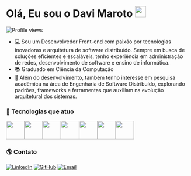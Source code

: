 <h1 align="left">Olá, Eu sou o Davi Maroto <img src="https://raw.githubusercontent.com/kaueMarques/kaueMarques/master/hi.gif" height="30px"></h1>

<p align="left"> <img src="https://komarev.com/ghpvc/?username=DaviMaroto&color=yellow" alt="Profile views" /> </p>

- 💻 Sou um Desenvolvedor Front-end com paixão por tecnologias inovadoras e arquitetura de software distribuído. Sempre em busca de soluções eficientes e escaláveis, tenho experiência em administração de redes, desenvolvimento de software e ensino de informática.
- 📚 Graduado em Ciência da Computação
- 📝 Além do desenvolvimento, também tenho interesse em pesquisa acadêmica na área de Engenharia de Software Distribuído, explorando padrões, frameworks e ferramentas que auxiliam na evolução arquitetural dos sistemas.

### 🚀 Tecnologias que atuo
<div style="display: flex; ">
<img src="https://cdn.jsdelivr.net/gh/devicons/devicon/icons/html5/html5-original.svg" width="50" height="50"/>
<img src="https://cdn.jsdelivr.net/gh/devicons/devicon/icons/css3/css3-original.svg" width="50" height="50"/>
<img src="https://cdn.jsdelivr.net/gh/devicons/devicon/icons/react/react-original.svg" width="50" height="50"/>  
<img src="https://cdn.jsdelivr.net/gh/devicons/devicon/icons/javascript/javascript-original.svg" width="50" height="50"/>  
<img src="https://cdn.jsdelivr.net/gh/devicons/devicon/icons/nodejs/nodejs-original.svg" width="50" height="50"/>
<img src="https://cdn.jsdelivr.net/gh/devicons/devicon/icons/mysql/mysql-original.svg" width="50" height="50"/>
<img src="https://cdn.jsdelivr.net/gh/devicons/devicon/icons/typescript/typescript-original.svg" width="50" height="50"/>
</div>

### 🌎 Contato

[![LinkedIn](https://img.shields.io/badge/LinkedIn-blue?style=for-the-badge&logo=linkedin&logoColor=white)](https://www.linkedin.com/in/davimaroto/)
[![GitHub](https://img.shields.io/badge/GitHub-000?style=for-the-badge&logo=github&logoColor=white)](https://github.com/DaviMaroto)
[![Email](https://img.shields.io/badge/Email-D14836?style=for-the-badge&logo=gmail&logoColor=white)](mailto:davimaroto09@gmail.com)
